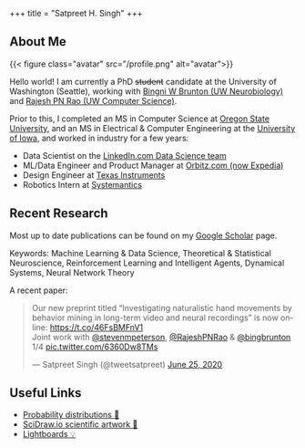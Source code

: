 +++
title = "Satpreet H. Singh"
+++

## About Me

{{< figure class="avatar" src="/profile.png" alt="avatar">}}

Hello world! I am currently a PhD ~~student~~ candidate at the University of Washington (Seattle), working with [Bingni W Brunton (UW Neurobiology)](https://www.biology.washington.edu/people/profile/bing-w-brunton) and [Rajesh PN Rao (UW Computer Science)](https://www.cs.washington.edu/people/faculty/rao).

Prior to this, I completed an MS in Computer Science at [Oregon State University](https://eecs.oregonstate.edu), and an MS in Electrical & Computer Engineering at the [University of Iowa](https://ece.engineering.uiowa.edu), and worked in industry for a few years:
* Data Scientist on the [LinkedIn.com Data Science team](https://engineering.linkedin.com/teams/data) 
* ML/Data Engineer and Product Manager at [Orbitz.com (now Expedia)](https://www.wired.com/2014/02/orbitz-labs/)
* Design Engineer at [Texas Instruments](https://www.ti.com) 
* Robotics Intern at [Systemantics](http://www.systemantics.com)


## Recent Research

Most up to date publications can be found on my [Google Scholar](https://scholar.google.com/citations?user=S6wyhngAAAAJ&hl=en) page.

Keywords: Machine Learning & Data Science, Theoretical & Statistical Neuroscience, Reinforcement Learning and Intelligent Agents, Dynamical Systems, Neural Network Theory

A recent paper: 
<blockquote class="twitter-tweet"><p lang="en" dir="ltr">Our new preprint titled “Investigating naturalistic hand movements by behavior mining in long-term video and neural recordings” is now online: <a href="https://t.co/46FsBMFnV1">https://t.co/46FsBMFnV1</a><br>Joint work with <a href="https://twitter.com/stevenmpeterson?ref_src=twsrc%5Etfw">@stevenmpeterson</a>, <a href="https://twitter.com/RajeshPNRao?ref_src=twsrc%5Etfw">@RajeshPNRao</a> &amp; <a href="https://twitter.com/bingbrunton?ref_src=twsrc%5Etfw">@bingbrunton</a> <br>1/4 <a href="https://t.co/6360Dw8TMs">pic.twitter.com/6360Dw8TMs</a></p>&mdash; Satpreet Singh (@tweetsatpreet) <a href="https://twitter.com/tweetsatpreet/status/1276201158575452160?ref_src=twsrc%5Etfw">June 25, 2020</a></blockquote> <script async src="https://platform.twitter.com/widgets.js" charset="utf-8"></script>


## Useful Links
* [Probability distributions 🗻](https://github.com/rasmusab/distribution_diagrams)
* [SciDraw.io scientific artwork 🐞](https://scidraw.io)
* [Lightboards 💡](https://twitter.com/tweetsatpreet/status/1302414554782076928)




<!-- ## Research Interest

Lorem ipsum dolor sit amet, consectetur adipiscing elit. Aliquam finibus ipsum
ac erat aliquam dapibus. Vestibulum vehicula placerat ex, a consectetur odio
pharetra quis[^1]. Mauris id urna ante.

Fusce pharetra diam ac nisi aliquet, velegestas ex iaculis. Pellentesque
laoreet cursus tellus sed pellentesque. Praesent a rhoncus elit[^2]. Nunc
ipsum nisl, consequat sit amet pretium quis, gravida id ipsum.

## Publications

In chronological order:
1. F.Bar, J.Doe: Effects of having a placeholder of a name
2. S.Holmes, J.Watson: Consequences of living with a sociopath in London

## Typography

This is a [link](http://google.com). Something *italics* and something **bold**.

Here is a table:

Year | Award | Category
-----|-------|--------
2014 | Emmy  | Won Outstanding Lead Actor in a miniseries or a movie
2015 | BAFTA | Nominated for Best Leading Actor for Sherlock
2014 | Satellite | Won Best Actor miniseries or television film

Here is a horizontal rule:

---

Here is a blockquote:

> To a great mind, nothing is little

Here is a `code` block:

```python
def is_elementary():
  return True
```
 
## References

* Foo Bar: Head of Department, Placeholder Names, Lorem
* John Doe: Associate Professor, Department of Computer Science, Ipsum

[^1]: This is the first footnote.
[^2]: This is the second footnote.
-->

